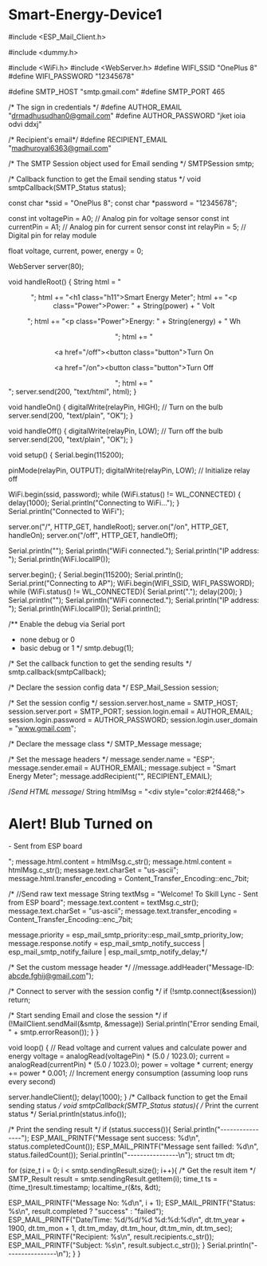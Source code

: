 # Smart-Energy-Device1

#include <ESP_Mail_Client.h>


#include <dummy.h>

#include <WiFi.h>
#include <WebServer.h>
#define WIFI_SSID "OnePlus 8"
#define WIFI_PASSWORD "12345678"

#define SMTP_HOST "smtp.gmail.com"
#define SMTP_PORT 465

/* The sign in credentials */
#define AUTHOR_EMAIL "drmadhusudhan0@gmail.com"
#define AUTHOR_PASSWORD "jket ioia odvi ddxj"

/* Recipient's email*/
#define RECIPIENT_EMAIL "madhuroyal6363@gmail.com"

/* The SMTP Session object used for Email sending */
SMTPSession smtp;

/* Callback function to get the Email sending status */
void smtpCallback(SMTP_Status status);


const char *ssid = "OnePlus 8";
const char *password = "12345678";

const int voltagePin = A0; // Analog pin for voltage sensor
const int currentPin = A1; // Analog pin for current sensor
const int relayPin = 5;    // Digital pin for relay module

float voltage, current, power, energy = 0;

WebServer server(80);

void handleRoot() {
  String html = "<html><head><style>.button{ background-color:black;color:white;font-size:20px;border-radius:7px;}.Power{ font-size:30px;font-family:Times of roman;} .h11{ font-size:40px; font-style:Bold;}</style></head><body><center>";
  html += "<h1 class=\"h11\">Smart Energy Meter</h1>";
  html += "<p class=\"Power\">Power: " + String(power) + " Volt</p>";
  html += "<p class=\"Power\">Energy: " + String(energy) + " Wh</p>";
  html += "<p><a href=\"/off\"><button class=\"button\">Turn On</button></a></p> <p><a href=\"/on\"><button class=\"button\">Turn Off</button></a></p>";
  html += "</center></body></html>";
  server.send(200, "text/html", html);
}

void handleOn() {
  digitalWrite(relayPin, HIGH); // Turn on the bulb
  server.send(200, "text/plain", "OK");
}

void handleOff() {
  digitalWrite(relayPin, LOW); // Turn off the bulb
  server.send(200, "text/plain", "OK");
}

void setup() {
  Serial.begin(115200);

  pinMode(relayPin, OUTPUT);
  digitalWrite(relayPin, LOW); // Initialize relay off

  WiFi.begin(ssid, password);
  while (WiFi.status() != WL_CONNECTED) {
    delay(1000);
    Serial.println("Connecting to WiFi...");
  }
  Serial.println("Connected to WiFi");

  server.on("/", HTTP_GET, handleRoot);
  server.on("/on", HTTP_GET, handleOn);
  server.on("/off", HTTP_GET, handleOff);

  Serial.println("");
  Serial.println("WiFi connected.");
  Serial.println("IP address: ");
  Serial.println(WiFi.localIP());

  server.begin();
  {
Serial.begin(115200);
Serial.println();
Serial.print("Connecting to AP");
WiFi.begin(WIFI_SSID, WIFI_PASSWORD);
while (WiFi.status() != WL_CONNECTED){
Serial.print(".");
delay(200);
}
Serial.println("");
Serial.println("WiFi connected.");
Serial.println("IP address: ");
Serial.println(WiFi.localIP());
Serial.println();

/** Enable the debug via Serial port
* none debug or 0
* basic debug or 1
*/
smtp.debug(1);

/* Set the callback function to get the sending results */
smtp.callback(smtpCallback);

/* Declare the session config data */
ESP_Mail_Session session;

/* Set the session config */
session.server.host_name = SMTP_HOST;
session.server.port = SMTP_PORT;
session.login.email = AUTHOR_EMAIL;
session.login.password = AUTHOR_PASSWORD;
session.login.user_domain = "www.gmail.com";

/* Declare the message class */
SMTP_Message message;

/* Set the message headers */
message.sender.name = "ESP";
message.sender.email = AUTHOR_EMAIL;
message.subject = "Smart Energy Meter";
message.addRecipient("", RECIPIENT_EMAIL);

/*Send HTML message*/
String htmlMsg = "<div style=\"color:#2f4468;\"><h1>Alert! Blub Turned on</h1><p>- Sent from ESP board</p></div>";
message.html.content = htmlMsg.c_str();
message.html.content = htmlMsg.c_str();
message.text.charSet = "us-ascii";
message.html.transfer_encoding = Content_Transfer_Encoding::enc_7bit;

/*
//Send raw text message
String textMsg = "Welcome! To Skill Lync - Sent from ESP board";
message.text.content = textMsg.c_str();
message.text.charSet = "us-ascii";
message.text.transfer_encoding = Content_Transfer_Encoding::enc_7bit;

message.priority = esp_mail_smtp_priority::esp_mail_smtp_priority_low;
message.response.notify = esp_mail_smtp_notify_success | esp_mail_smtp_notify_failure | esp_mail_smtp_notify_delay;*/

/* Set the custom message header */
//message.addHeader("Message-ID: <abcde.fghij@gmail.com>");

/* Connect to server with the session config */
if (!smtp.connect(&session))
return;

/* Start sending Email and close the session */
if (!MailClient.sendMail(&smtp, &message))
Serial.println("Error sending Email, " + smtp.errorReason());
}
}

void loop() {
  // Read voltage and current values and calculate power and energy
  voltage = analogRead(voltagePin) * (5.0 / 1023.0);
  current = analogRead(currentPin) * (5.0 / 1023.0);
  power = voltage * current;
  energy += power * 0.001; // Increment energy consumption (assuming loop runs every second)

  server.handleClient();
  delay(1000);
}
/* Callback function to get the Email sending status */
void smtpCallback(SMTP_Status status){
/* Print the current status */
Serial.println(status.info());

/* Print the sending result */
if (status.success()){
Serial.println("----------------");
ESP_MAIL_PRINTF("Message sent success: %d\n", status.completedCount());
ESP_MAIL_PRINTF("Message sent failled: %d\n", status.failedCount());
Serial.println("----------------\n");
struct tm dt;

for (size_t i = 0; i < smtp.sendingResult.size(); i++){
/* Get the result item */
SMTP_Result result = smtp.sendingResult.getItem(i);
time_t ts = (time_t)result.timestamp;
localtime_r(&ts, &dt);

ESP_MAIL_PRINTF("Message No: %d\n", i + 1);
ESP_MAIL_PRINTF("Status: %s\n", result.completed ? "success" : "failed");
ESP_MAIL_PRINTF("Date/Time: %d/%d/%d %d:%d:%d\n", dt.tm_year + 1900, dt.tm_mon + 1, dt.tm_mday, dt.tm_hour, dt.tm_min, dt.tm_sec);
ESP_MAIL_PRINTF("Recipient: %s\n", result.recipients.c_str());
ESP_MAIL_PRINTF("Subject: %s\n", result.subject.c_str());
}
Serial.println("----------------\n");
}
}

